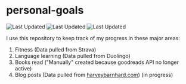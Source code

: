 # personal-goals
![Last Updated](https://img.shields.io/date/1613272810?color=FC4C02&label=Fitness%20Updated&logo=strava)
![Last Updated](https://img.shields.io/date/1613272810?color=7ac70c&label=Language%20Updated&logo=duolingo)
![Last Updated](https://img.shields.io/date/1613272810?color=e9e5cd&label=Books%20Updated&logo=goodreads)

I use this repository to keep track of my progress in these major areas:

1. Fitness (Data pulled from Strava)
2. Language learning (Data pulled from Duolingo)
3. Books read ("Manually" created because goodreads API no longer active)
4. Blog posts (Data pulled from [harveybarnhard.com](https://harveybarnhard.com)) (in progress)
